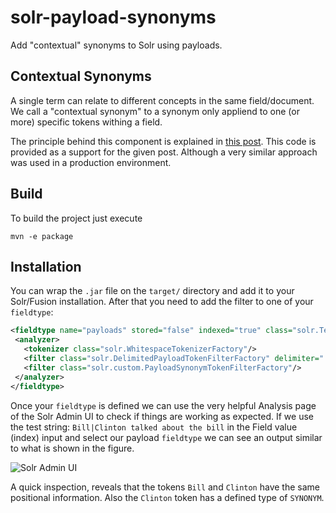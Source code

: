 # solr-payload-synonyms

Add "contextual" synonyms to Solr using payloads. 

## Contextual Synonyms

A single term can relate to different concepts in the same field/document. We call a "contextual synonym" to a synonym only appliend to one (or more) specific tokens withing a field.

The principle behind this component is explained in [this post](https://jorgelbg.github.io/posts/solr-contextual-synonyms/). This code is provided as a support for the given post. Although a very similar approach was used in a production environment.

## Build

To build the project just execute

```
mvn -e package
```

## Installation

You can wrap the `.jar` file on the `target/` directory and add it to your Solr/Fusion installation. After that you need to add the filter to one of your `fieldtype`:

```xml
<fieldtype name="payloads" stored="false" indexed="true" class="solr.TextField" >
 <analyzer>
   <tokenizer class="solr.WhitespaceTokenizerFactory"/>
   <filter class="solr.DelimitedPayloadTokenFilterFactory" delimiter="|" encoder="identity"/>
   <filter class="solr.custom.PayloadSynonymTokenFilterFactory"/>
 </analyzer>
</fieldtype>
```

Once your `fieldtype` is defined we can use the very helpful Analysis page of the Solr Admin UI to check if things are working as expected. If we use the test string: `Bill|Clinton talked about the bill` in the Field value (index) input and select our payload `fieldtype` we can see an output similar to what is shown in the figure. 

![Solr Admin UI](http://jorgelbg.github.io/images/solr-synonyms/analysis-ui.png "Solr Admin UI")

A quick inspection, reveals that the tokens `Bill` and `Clinton` have the same positional information. Also the `Clinton` token has a defined type of `SYNONYM`.
